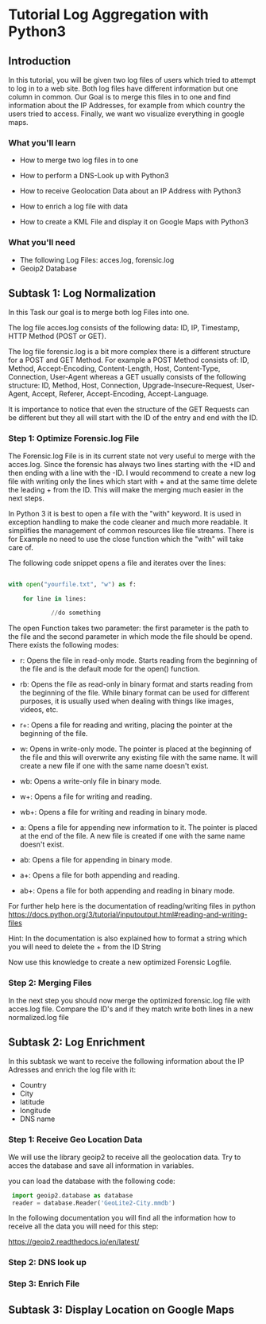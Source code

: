  

# Tutorial Log Aggregation with Python3 

  

## Introduction 

In this tutorial, you will be given two log files of users which tried to attempt to log in to a web site. Both log files have different information but one column in common. Our Goal is to merge this files in to one and find information about the IP Addresses, for example from which country the users tried to access. Finally, we want wo visualize everything in google maps. 

  

### What you'll learn 

* How to merge two log files in to one 

* How to perform a DNS-Look up with Python3 

* How to receive Geolocation Data about an IP Address with Python3 

* How to enrich a log file with data 

* How to create a KML File and display it on Google Maps with Python3 

  

### What you'll need 

* The following Log Files: acces.log, forensic.log 
* Geoip2 Database

  

## Subtask 1: Log Normalization 

  

In this Task our goal is to merge both log Files into one.  

  

The log file acces.log consists of the following data: ID, IP, Timestamp, HTTP Method (POST or GET). 

  

The log file forensic.log is a bit more complex there is a different structure for a POST and GET Method. For example a POST Method consists of: ID, Method, Accept-Encoding, Content-Length, Host, Content-Type, Connection, User-Agent whereas a GET usually consists of the following structure: ID, Method, Host, Connection, Upgrade-Insecure-Request, User-Agent, Accept, Referer, Accept-Encoding, Accept-Language. 

  

It is importance to notice that even the structure of the GET Requests can be different but they all will start with the ID of the entry and end with the ID. 

  

### Step 1: Optimize Forensic.log File 

  

The Forensic.log File is in its current state not very useful to merge with the acces.log. Since the forensic has always two lines starting with the +ID and then ending with a line with the -ID. I would recommend to create a new log file with writing only the lines which start with + and at the same time delete the leading + from the ID. This will make the merging much easier in the next steps. 

  

In Python 3 it is best to open a file with the "with" keyword. It is used in exception handling to make the code cleaner and much more readable. It simplifies the management of common resources like file streams. There is for Example no need to use the close function which the "with" will take care of. 

  

The following code snippet opens a file and iterates over the lines: 

  

```python 

with open("yourfile.txt", "w") as f: 

    for line in lines: 

            //do something 

``` 

The open Function takes two parameter: the first parameter is the path to the file and the second parameter in which mode the file should be opend. There exists the following modes: 

  

* r: Opens the file in read-only mode. Starts reading from the beginning of the file and is the default mode for the open() function. 

* rb: Opens the file as read-only in binary format and starts reading from the beginning of the file. While binary format can be used for different purposes, it is usually used when dealing with things like images, videos, etc. 

* r+: Opens a file for reading and writing, placing the pointer at the beginning of the file. 

* w: Opens in write-only mode. The pointer is placed at the beginning of the file and this will overwrite any existing file with the same name. It will create a new file if one with the same name doesn't exist. 

* wb: Opens a write-only file in binary mode. 

* w+: Opens a file for writing and reading. 

* wb+: Opens a file for writing and reading in binary mode. 

* a: Opens a file for appending new information to it. The pointer is placed at the end of the file. A new file is created if one with the same name doesn't exist. 

* ab: Opens a file for appending in binary mode. 

* a+: Opens a file for both appending and reading. 

* ab+: Opens a file for both appending and reading in binary mode. 

  

For further help here is the documentation of reading/writing files in python https://docs.python.org/3/tutorial/inputoutput.html#reading-and-writing-files 

  

Hint: In the documentation is also explained how to format a string which you will need to delete the + from the ID String 

  

Now use this knowledge to create a new optimized Forensic Logfile. 


### Step 2: Merging Files 

  

In the next step you should now merge the optimized forensic.log file with acces.log file. Compare the ID's and if they match write both lines in a new normalized.log file 

  

## Subtask 2: Log Enrichment 

In this subtask we want to receive the following information about the IP Adresses and enrich the log file with it:
* Country
* City
* latitude
* longitude
* DNS name
  

### Step 1: Receive Geo Location Data 

We will use the library geoip2 to receive all the geolocation data. Try to acces the database and save all information in variables.

you can load the database with the following code:

```python 
 import geoip2.database as database
 reader = database.Reader('GeoLite2-City.mmdb')
``` 

In the following documentation you will find all the information how to receive all the data you will need for this step:

https://geoip2.readthedocs.io/en/latest/

### Step 2: DNS look up

### Step 3: Enrich File

  

## Subtask 3: Display Location on Google Maps 

 

 
